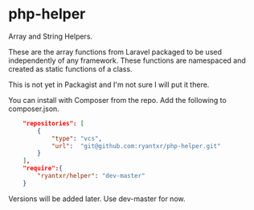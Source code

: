 # php-helper

Array and String Helpers.

These are the array functions from Laravel packaged to be used independently of
any framework. These functions are namespaced and created as static functions
of a class.

This is not yet in Packagist and I'm not sure I will put it there.

You can install with Composer from the repo. Add the following to composer.json.

```json
    "repositories": [
        {
            "type": "vcs",
            "url":  "git@github.com:ryantxr/php-helper.git"
        }
    ],
    "require":{
        "ryantxr/helper": "dev-master"
    }
```

Versions will be added later. Use dev-master for now.